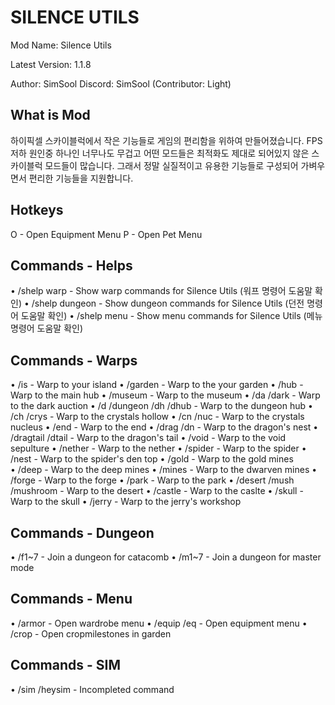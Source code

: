 # SILENCE UTILS
Mod Name: Silence Utils

Latest Version: 1.1.8

Author: SimSool
Discord: SimSool
(Contributor: Light)

## What is Mod
하이픽셀 스카이블럭에서 작은 기능들로 게임의 편리함을 위하여 만들어졌습니다.
FPS 저하 원인중 하나인 너무나도 무겁고 어떤 모드들은 최적화도 제대로 되어있지 않은 스카이블럭 모드들이 많습니다.
그래서 정말 실질적이고 유용한 기능들로 구성되어 가벼우면서 편리한 기능들을 지원합니다.

## Hotkeys
O - Open Equipment Menu
P - Open Pet Menu

## Commands - Helps
• /shelp warp - Show warp commands for Silence Utils (워프 명령어 도움말 확인)
• /shelp dungeon - Show dungeon commands for Silence Utils (던전 명령어 도움말 확인)
• /shelp menu - Show menu commands for Silence Utils (메뉴 명령어 도움말 확인)

## Commands - Warps
• /is - Warp to your island
• /garden - Warp to the your garden
• /hub - Warp to the main hub
• /museum - Warp to the museum
• /da /dark - Warp to the dark auction
• /d /dungeon /dh /dhub - Warp to the dungeon hub
• /ch /crys - Warp to the crystals hollow
• /cn /nuc - Warp to the crystals nucleus
• /end - Warp to the end
• /drag /dn - Warp to the dragon's nest
• /dragtail /dtail - Warp to the dragon's tail
• /void - Warp to the void sepulture
• /nether - Warp to the nether
• /spider - Warp to the spider
• /nest - Warp to the spider's den top
• /gold - Warp to the gold mines				
• /deep - Warp to the deep mines
• /mines - Warp to the dwarven mines
• /forge - Warp to the forge
• /park - Warp to the park
• /desert /mush /mushroom - Warp to the desert
• /castle - Warp to the caslte
• /skull - Warp to the skull
• /jerry - Warp to the jerry's workshop

## Commands - Dungeon
• /f1~7 - Join a dungeon for catacomb
• /m1~7 - Join a dungeon for master mode

## Commands - Menu
• /armor - Open wardrobe menu
• /equip /eq - Open equipment menu
• /crop - Open cropmilestones in garden

## Commands - SIM
• /sim /heysim - Incompleted command
